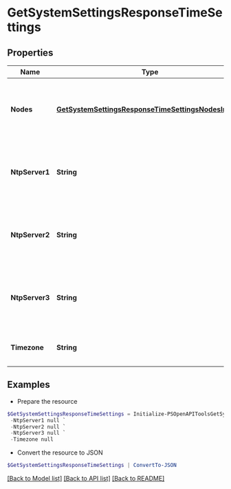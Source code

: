 # GetSystemSettingsResponseTimeSettings
## Properties

Name | Type | Description | Notes
------------ | ------------- | ------------- | -------------
**Nodes** | [**GetSystemSettingsResponseTimeSettingsNodesInner[]**](GetSystemSettingsResponseTimeSettingsNodesInner.md) | Specifies the node name and status of NTP settings on that node. | [optional] 
**NtpServer1** | **String** | The NTP server1 the system should use to synchronize its clocks | [optional] 
**NtpServer2** | **String** | The NTP server2 the system should use to synchronize its clocks | [optional] 
**NtpServer3** | **String** | The NTP server3 the system should use to synchronize its clocks | [optional] 
**Timezone** | **String** | New system timezone on all nodes | [optional] 

## Examples

- Prepare the resource
```powershell
$GetSystemSettingsResponseTimeSettings = Initialize-PSOpenAPIToolsGetSystemSettingsResponseTimeSettings  -Nodes null `
 -NtpServer1 null `
 -NtpServer2 null `
 -NtpServer3 null `
 -Timezone null
```

- Convert the resource to JSON
```powershell
$GetSystemSettingsResponseTimeSettings | ConvertTo-JSON
```

[[Back to Model list]](../README.md#documentation-for-models) [[Back to API list]](../README.md#documentation-for-api-endpoints) [[Back to README]](../README.md)

